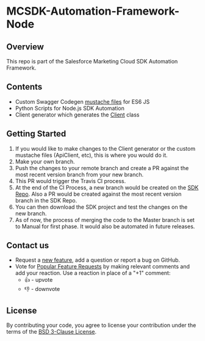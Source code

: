 # MCSDK-Automation-Framework-Node

## Overview
This repo is part of the Salesforce Marketing Cloud SDK Automation Framework.

## Contents
- Custom Swagger Codegen [mustache files](https://github.com/swagger-api/swagger-codegen/tree/master/modules/swagger-codegen/src/main/resources/Javascript/es6) for ES6 JS
- Python Scripts for Node.js SDK Automation
- Client generator which generates the [Client](https://github.com/salesforce-marketingcloud/mcsdk-automation-node/blob/master/src/Api/Client.js) class

## Getting Started

1. If you would like to make changes to the Client generator or the custom mustache files (ApiClient, etc), this is where you would do it.
2. Make your own branch.
3. Push the changes to your remote branch and create a PR against the most recent version branch from your new branch.
4. This PR would trigger the Travis CI process.
5. At the end of the CI Process, a new branch would be created on the [SDK Repo](https://github.com/salesforce-marketingcloud/mcsdk-automation-node). Also a PR would be created against the most recent version branch in the SDK Repo.
6. You can then download the SDK project and test the changes on the new branch.
7. As of now, the process of merging the code to the Master branch is set to Manual for first phase. It would also be automated in future releases.

## Contact us

- Request a [new feature](https://github.com/salesforce-marketingcloud/mcsdk-automation-framework-csharp/issues?q=is%3Aissue+is%3Aopen+sort%3Aupdated-desc), add a question or report a bug on GitHub.
- Vote for [Popular Feature Requests](https://github.com/salesforce-marketingcloud/mcsdk-automation-framework-csharp/issues?q=is%3Aissue+is%3Aopen+sort%3Aupdated-desc) by making relevant comments and add your reaction. Use a reaction in place of a "+1" comment:
    - 👍 - upvote
    - 👎 - downvote

## License
By contributing your code, you agree to license your contribution under the terms of the [BSD 3-Clause License](https://github.com/salesforce-marketingcloud/mcsdk-automation-framework-csharp/blob/master/License.md).

